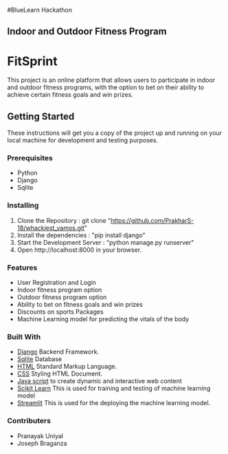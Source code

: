 #BlueLearn Hackathon
## Indoor and Outdoor Fitness Program
# FitSprint
This project is an online platform that allows users to participate in indoor and outdoor fitness programs, with the option to bet on their ability to achieve certain fitness goals and win prizes.

## Getting Started
These instructions will get you a copy of the project up and running on your local machine for development and testing purposes.

### Prerequisites
* Python
* Django
* Sqlite

### Installing
1.  Clone the Repository : git clone "https://github.com/PrakharS-18/whackiest_vamos.git"
2.  Install the dependencies : "pip install django"
3.  Start the Development Server : "python manage.py runserver"
4.  Open http://localhost:8000 in your browser.

### Features
* User Registration and Login
* Indoor fitness program option
* Outdoor fitness program option
* Ability to bet on fitness goals and win prizes
* Discounts on sports Packages
* Machine Learning model for predicting the vitals of the body


### Built With

* [Django](https://www.djangoproject.com/) Backend Framework.
* [Sqlite](https://sqlite.org/index.html) Database
* [HTML](https://www.w3schools.com/html/) Standard Markup Language.
* [CSS](https://www.w3schools.com/css/) Styling HTML Document.
* [Java script](https://www.w3schools.com/js/) to create dynamic and interactive web content
* [Scikit Learn](https://scikit-learn.org/stable/) This is used for training and testing of machine learning model
* [Streamlit](https://streamlit.io/) This is used for the deploying the machine learning model.

### Contributers
* Pranayak Uniyal
* Joseph Braganza
